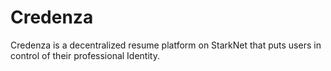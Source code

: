 # Credenza
Credenza is a decentralized resume platform on StarkNet that puts users in control of their professional Identity.
